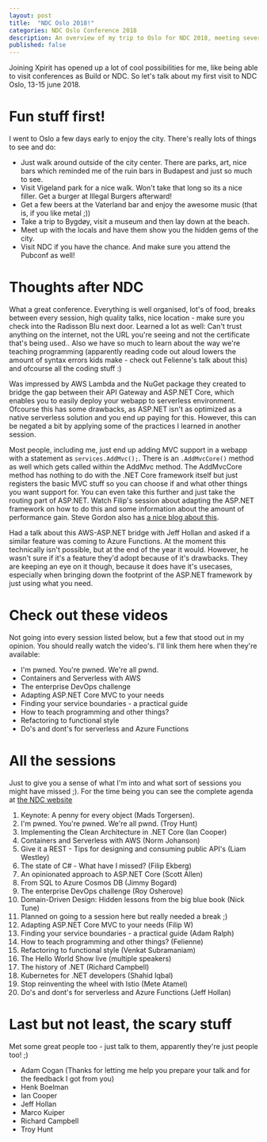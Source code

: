 ```yaml
---
layout: post
title:  "NDC Oslo 2018!"
categories: NDC Oslo Conference 2018
description: An overview of my trip to Oslo for NDC 2018, meeting several speakers, seeing great talks and some ideas I got during the conference
published: false
---
```


Joining Xpirit has opened up a lot of cool possibilities for me, like being able to visit conferences as Build or NDC. So let's talk about my first visit to NDC Oslo, 13-15 june 2018.

# Fun stuff first!
I went to Oslo a few days early to enjoy the city. There's really lots of things to see and do:
* Just walk around outside of the city center. There are parks, art, nice bars which reminded me of the ruin bars in Budapest and just so much to see.
* Visit Vigeland park for a nice walk. Won't take that long so its a nice filler. Get a burger at Illegal Burgers afterward!
* Get a few beers at the Vaterland bar and enjoy the awesome music (that is, if you like metal ;))
* Take a trip to Bygdøy, visit a museum and then lay down at the beach.
* Meet up with the locals and have them show you the hidden gems of the city.
* Visit NDC if you have the chance. And make sure you attend the Pubconf as well!

# Thoughts after NDC
What a great conference. Everything is well organised, lot's of food, breaks between every session, high quality talks, nice location - make sure you check into the Radisson Blu next door. Learned a lot as well: Can't trust anything on the internet, not the URL you're seeing and not the certificate that's being used.. Also we have so much to learn about the way we're teaching programming (apparently reading code out aloud lowers the amount of syntax errors kids make - check out Felienne's talk about this) and ofcourse all the coding stuff :)

Was impressed by AWS Lambda and the NuGet package they created to bridge the gap between their API Gateway and ASP.NET Core, which enables you to easily deploy your webapp to serverless environment. Ofcourse this has some drawbacks, as ASP.NET isn't as optimized as a native serverless solution and you end up paying for this. However, this can be negated a bit by applying some of the practices I learned in another session.

Most people, including me, just end up adding MVC support in a webapp with a statement as `services.AddMvc();`. There is an `.AddMvcCore()` method as well which gets called within the AddMvc method. The AddMvcCore method has nothing to do with the .NET Core framework itself but just registers the basic MVC stuff so you can choose if and what other things you want support for. You can even take this further and just take the routing part of ASP.NET. Watch Filip's session about adapting the ASP.NET framework on how to do this and some information about the amount of performance gain. Steve Gordon also has [a nice blog about this](https://www.stevejgordon.co.uk/aspnetcore-anatomy-deep-dive-index).

Had a talk about this AWS-ASP.NET bridge with Jeff Hollan and asked if a similar feature was coming to Azure Functions. At the moment this technically isn't possible, but at the end of the year it would. However, he wasn't sure if it's a feature they'd adopt because of it's drawbacks. They are keeping an eye on it though, because it does have it's usecases, especially when bringing down the footprint of the ASP.NET framework by just using what you need.

# Check out these videos
Not going into every session listed below, but a few that stood out in my opinion. You should really watch the video's. I'll link them here when they're available:

* I'm pwned. You're pwned. We're all pwnd.
* Containers and Serverless with AWS
* The enterprise DevOps challenge
* Adapting ASP.NET Core MVC to your needs
* Finding your service boundaries - a practical guide
* How to teach programming and other things?
* Refactoring to functional style
* Do's and dont's for serverless and Azure Functions

# All the sessions
Just to give you a sense of what I'm into and what sort of sessions you might have missed ;). For the time being you can see the complete agenda at [the NDC website](https://ndcoslo.com/agenda/)

1. Keynote: A penny for every object (Mads Torgersen).
1. I'm pwned. You're pwned. We're all pwnd. (Troy Hunt)
1. Implementing the Clean Architecture in .NET Core (Ian Cooper)
1. Containers and Serverless with AWS (Norm Johanson)
1. Give it a REST - Tips for designing and consuming public API's (Liam Westley)
1. The state of C# - What have I missed? (Filip Ekberg)
1. An opinionated approach to ASP.NET Core (Scott Allen)
1. From SQL to Azure Cosmos DB (Jimmy Bogard)
1. The enterprise DevOps challenge (Roy Osherove)
1. Domain-Driven Design: Hidden lessons from the big blue book (Nick Tune)
1. Planned on going to a session here but really needed a break ;)
1. Adapting ASP.NET Core MVC to your needs (Filip W)
1. Finding your service boundaries - a practical guide (Adam Ralph)
1. How to teach programming and other things? (Felienne)
1. Refactoring to functional style (Venkat Subramaniam)
1. The Hello World Show live (multiple speakers)
1. The history of .NET (Richard Campbell)
1. Kubernetes for .NET developers (Shahid Iqbal)
1. Stop reinventing the wheel with Istio (Mete Atamel)
1. Do's and dont's for serverless and Azure Functions (Jeff Hollan)

# Last but not least, the scary stuff
Met some great people too - just talk to them, apparently they're just people too! ;)
* Adam Cogan (Thanks for letting me help you prepare your talk and for the feedback I got from you)
* Henk Boelman
* Ian Cooper
* Jeff Hollan
* Marco Kuiper
* Richard Campbell
* Troy Hunt